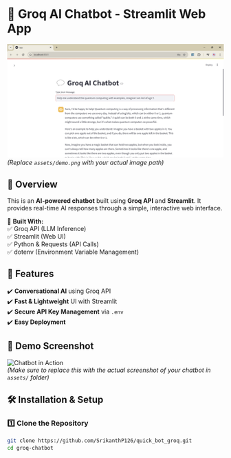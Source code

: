# 🚀 Groq AI Chatbot - Streamlit Web App

![Groq Chatbot](local_server.png)  
*(Replace `assets/demo.png` with your actual image path)*

## 🌟 Overview
This is an **AI-powered chatbot** built using **Groq API** and **Streamlit**. It provides real-time AI responses through a simple, interactive web interface.

🔹 **Built With:**  
✅ Groq API (LLM Inference)  
✅ Streamlit (Web UI)  
✅ Python & Requests (API Calls)  
✅ dotenv (Environment Variable Management)  

## 🎯 Features
✔️ **Conversational AI** using Groq API  
✔️ **Fast & Lightweight** UI with Streamlit  
✔️ **Secure API Key Management** via `.env`  
✔️ **Easy Deployment**  

## 📸 Demo Screenshot
![Chatbot in Action](assets/demo.png)  
_(Make sure to replace this with the actual screenshot of your chatbot in `assets/` folder)_

## 🛠️ Installation & Setup
### **1️⃣ Clone the Repository**
```bash
git clone https://github.com/SrikanthP126/quick_bot_groq.git
cd groq-chatbot
